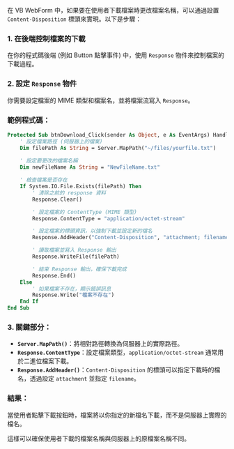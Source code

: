在 VB WebForm 中，如果要在使用者下載檔案時更改檔案名稱，可以通過設置 `Content-Disposition` 標頭來實現。以下是步驟：

### 1. 在後端控制檔案的下載
在你的程式碼後端 (例如 Button 點擊事件) 中，使用 `Response` 物件來控制檔案的下載過程。

### 2. 設定 `Response` 物件
你需要設定檔案的 MIME 類型和檔案名，並將檔案流寫入 `Response`。

### 範例程式碼：
```vb
Protected Sub btnDownload_Click(sender As Object, e As EventArgs) Handles btnDownload.Click
    ' 設定檔案路徑 (伺服器上的檔案)
    Dim filePath As String = Server.MapPath("~/files/yourfile.txt")
    
    ' 設定要更改的檔案名稱
    Dim newFileName As String = "NewFileName.txt"

    ' 檢查檔案是否存在
    If System.IO.File.Exists(filePath) Then
        ' 清除之前的 response 資料
        Response.Clear()

        ' 設定檔案的 ContentType (MIME 類型)
        Response.ContentType = "application/octet-stream"

        ' 設定檔案的標頭資訊，以強制下載並設定新的檔名
        Response.AddHeader("Content-Disposition", "attachment; filename=" & newFileName)

        ' 讀取檔案並寫入 Response 輸出
        Response.WriteFile(filePath)

        ' 結束 Response 輸出，確保下載完成
        Response.End()
    Else
        ' 如果檔案不存在，顯示錯誤訊息
        Response.Write("檔案不存在")
    End If
End Sub
```

### 3. 關鍵部分：
- **`Server.MapPath()`**：將相對路徑轉換為伺服器上的實際路徑。
- **`Response.ContentType`**：設定檔案類型，`application/octet-stream` 通常用於二進位檔案下載。
- **`Response.AddHeader()`**：`Content-Disposition` 的標頭可以指定下載時的檔名，透過設定 `attachment` 並指定 `filename`。

### 結果：
當使用者點擊下載按鈕時，檔案將以你指定的新檔名下載，而不是伺服器上實際的檔名。

這樣可以確保使用者下載的檔案名稱與伺服器上的原檔案名稱不同。